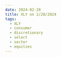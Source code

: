 ```yaml
---
date: 2024-02-28
title: XLY on 2/28/2024
tags: 
  - XLY
  - consumer
  - discretionary
  - select
  - sector
  - equities
---
```

<div class="post">
<snapshot-grid 
    :reports="['2024/02/27/CTA/XLY', '2024/02/28/CTA/XLY', '2024/02/28/MTP/XLY']"
    chart="2024/02/28/Chart/XLY"
/>
<p>

</p>
<p>

</p>
</div>
